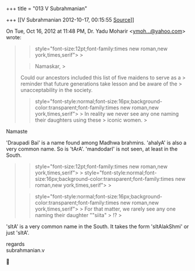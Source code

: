 +++
title = "013 V Subrahmanian"

+++
[[V Subrahmanian	2012-10-17, 00:15:55 [Source](https://groups.google.com/g/bvparishat/c/N79QHAI6AQo)]]



On Tue, Oct 16, 2012 at 11:48 PM, Dr. Yadu Moharir \<[ymoh...@yahoo.com]()\> wrote:  

> 
> >  style="font-size:12pt;font-family:times new roman,new york,times,serif"> >
> 
> > Namaskar, >
> 
> >   
> Could our ancestors included this list of five maidens to serve as a > reminder that future generations take lesson and be aware of the > unacceptability in the society.  
> > 
> >   
> > 
> >  style="font-style:normal;font-size:16px;background-color:transparent;font-family:times new roman,new york,times,serif"> >
> In reality we never see any one naming their daughters using these > iconic women. >
> 
> > 
> > 

  
Namaste  
  
'Draupadi Bai' is a name found among Madhwa brahmins. 'ahalyA' is also a very common name. So is 'tArA'. 'mandodarI' is not seen, at least in the South.   

> 
> >  style="font-size:12pt;font-family:times new roman,new york,times,serif"> >
>  style="font-style:normal;font-size:16px;background-color:transparent;font-family:times new roman,new york,times,serif"> >
>   
> > 
> >  style="font-style:normal;font-size:16px;background-color:transparent;font-family:times new roman,new york,times,serif"> >
> For that matter, we rarely see any one naming their daughter ""siita" > !? >
> 
> > 
> > 

  
'sItA' is a very common name in the South. It takes the form 'sItAlakShmi' or just 'sItA'.  
  
regards  
subrahmanian.v  



